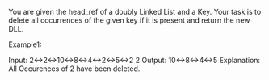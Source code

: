 You are given the head_ref of a doubly Linked List and a Key. Your task is to delete all occurrences of the given key if it is present and return the new DLL.

Example1:

Input:
2<->2<->10<->8<->4<->2<->5<->2
2
Output:
10<->8<->4<->5
Explanation:
All Occurences of 2 have been deleted.
